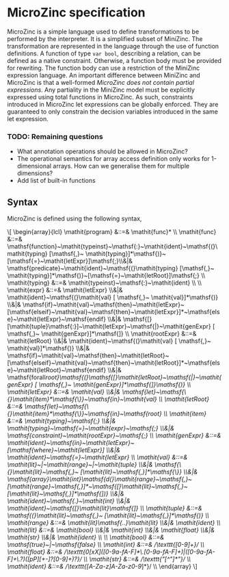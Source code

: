 # MicroZinc specification

MicroZinc is a simple language used to define transformations to be performed
by the interpreter. It is a simplified subset of MiniZinc. The transformation
are represented in the language through the use of function definitions. A
function of type `var bool`, describing a relation, can be defined as a
native constraint. Otherwise, a function body must be provided for
rewriting. The function body can use a restriction of the MiniZinc expression
language. An important difference between MiniZinc and MicroZinc is that a
well-formed _MicroZinc does not contain partial expressions_. Any partiality in
the MiniZinc model must be explicitly expressed using total functions in
MicroZinc. As such, constraints introduced in MicroZinc let expressions can
be globally enforced. They are guaranteed to only constrain the decision
variables introduced in the same let expression.

### TODO: Remaining questions

- What annotation operations should be allowed in MicroZinc?
- The operational semantics for array access definition only works for 1-dimensional arrays. How can we generalise them for multiple dimensions?
- Add list of built-in functions

## Syntax

MicroZinc is defined using the following syntax,

\\[
\begin{array}{lcl}
\mathit{program} &::=&
\mathit{func}\* \\\\
\mathit{func} &::=&
\mathsf{function}~\mathit{typeinst}~\mathsf{:}~\mathit{ident}~\mathsf{(}\mathit{typing} [\mathsf{,}~ \mathit{typing}]\*\mathsf{)}~[\mathsf{=}~\mathit{letExpr}]\mathsf{;}\\\\&|&
\mathsf{predicate}~\mathit{ident}~\mathsf{(}\mathit{typing} [\mathsf{,}~ \mathit{typing}]\*\mathsf{)}~[\mathsf{=}~\mathit{letRoot}]\mathsf{;} \\\\
\mathit{typing} &::=&
\mathit{typeinst}~\mathsf{:}~\mathit{ident} \\\\
\\\\
\mathit{expr} &::=&
\mathit{letExpr} \\\\&|&
\mathit{ident}~\mathsf{(}\mathit{val} [ \mathsf{,}~ \mathit{val}]\*\mathsf{)} \\\\&|&
\mathsf{if}~\mathit{val}~\mathsf{then}~\mathit{letExpr}~[\mathsf{elseif}~\mathit{val}~\mathsf{then}~\mathit{letExpr}]\*~\mathsf{else}~\mathit{letExpr}~\mathsf{endif} \\\\&|&
\mathsf{[}[\mathit{tuple}\mathsf{:}]~\mathit{letExpr}~\mathsf{|}~\mathit{genExpr} [ \mathsf{,}~ \mathit{genExpr}]\*\mathsf{]} \\\\
\mathit{rootExpr} &::=&
\mathit{letRoot} \\\\&|&
\mathit{ident}~\mathsf{(}\mathit{val} [ \mathsf{,}~ \mathit{val}]\*\mathsf{)} \\\\&|&
\mathsf{if}~\mathit{val}~\mathsf{then}~\mathit{letRoot}~[\mathsf{elseif}~\mathit{val}~\mathsf{then}~\mathit{letRoot}]\*~\mathsf{else}~\mathit{letRoot}~\mathsf{endif} \\\\&|&
\mathsf{forall*root}\mathsf{(}\mathsf{[}\mathit{letRoot}~\mathsf{|}~\mathit{genExpr} [ \mathsf{,}~ \mathit{genExpr}]\*\mathsf{]}\mathsf{)} \\\\
\mathit{letExpr} &::=&
\mathit{val} \\\\&|&
\mathsf{let}~\mathsf{\\\{}\mathit{item}\*\mathsf{\\\}}~\mathsf{in}~\mathit{val} \\\\
\mathit{letRoot} &::=&
\mathsf{let}~\mathsf{\\\{}\mathit{item}\*\mathsf{\\\}}~\mathsf{in}~\mathsf{root} \\\\
\mathit{item} &::=&
\mathit{typing}~\mathsf{;} \\\\&|&
\mathit{typing}~\mathsf{=}~\mathit{expr}~\mathsf{;} \\\\&|&
\mathsf{constraint}~\mathit{rootExpr}~\mathsf{;} \\\\
\mathit{genExpr} &::=&
\mathit{ident}~\mathsf{in}~\mathit{letExpr}~[\mathsf{where}~\mathit{letExpr}] \\\\&|&
\mathit{ident}~\mathsf{=}~\mathit{letExpr} \\\\
\mathit{val} &::=&
\mathit{lit}~|~\mathit{range}~|~\mathit{tuple} \\\\&|&
\mathsf{\\{}\mathit{lit}~\mathsf{,}~ [\mathit{lit}~\mathsf{,}]\*\mathsf{\\}} \\\\&|&
\mathsf{array}\mathit{int}\mathsf{d(}\mathit{range}~\mathsf{,}~[\mathit{range}~\mathsf{,}]\*~\mathsf{[}\mathit{lit}~\mathsf{,}~ [\mathit{lit}~\mathsf{,}]\*\mathsf{])} \\\\&|&
\mathit{ident}~\mathsf{.}~\mathit{int} \\\\&|&
\mathit{ident}~\mathsf{[}\mathit{lit}\mathsf{]} \\\\
\mathit{tuple} &::=&
\mathsf{(}\mathit{lit}~\mathsf{,}~ [\mathit{lit}~\mathsf{,}]\*\mathsf{)} \\\\
\mathit{range} &::=&
\mathit{lit}\mathsf{..}\mathit{lit} \\\\&|&
\mathit{ident} \\\\
\mathit{lit} &::=&
\mathit{bool} \\\\&|&
\mathit{int} \\\\&|&
\mathit{float} \\\\&|&
\mathit{str} \\\\&|&
\mathit{ident} \\\\
\\\\
\mathit{bool} &::=&
\mathsf{true}~|~\mathsf{false} \\\\
\mathit{int} &::=&
/\texttt{[0-9]+}/ \\\\
\mathit{float} &::=&
/\texttt{0[xX]\([0-9a-fA-F]\*\\.[0-9a-fA-F]+\)|\([0-9a-fA-F]+\\.?\)\([pP][+-]?[0-9]+\)?}/ \\\\
\mathit{str} &::=&
/\texttt{"[\^\"]\*"}/ \\\\
\mathit{ident} &::=&
/\texttt{[A-Za-z]A-Za-z0-9*]\*}/ \\\\
\end{array}
\\]
